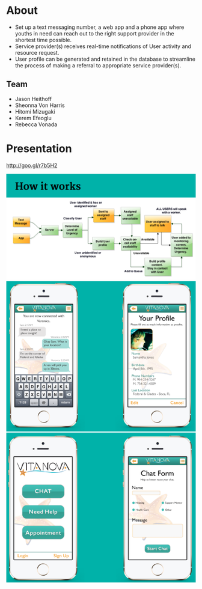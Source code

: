 
# About
* Set up a text messaging number, a web app and a phone app where youths in need can reach out to the right support provider in the shortest time possible.
* Service provider(s) receives real-time notifications of User activity and resource request.
* User profile can be generated and retained in the database to streamline the process of making a referral to appropriate service provider(s).

## Team
* Jason Heithoff
* Sheonna Von Harris
* Hitomi Mizugaki
* Kerem Efeoglu
* Rebecca Vonada

# Presentation
http://goo.gl/r7b5H2

![Design Workflow](https://raw.githubusercontent.com/HybridProgrammer/code4good/master/img/HowItWorks.png)
![Mockups](https://raw.githubusercontent.com/HybridProgrammer/code4good/master/img/screenshot1.png)
![Mockups](https://raw.githubusercontent.com/HybridProgrammer/code4good/master/img/screenshot2.png)
